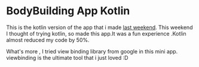 # BodyBuilding App Kotlin


This is the kotlin version of the app that i made [last weekend](https://github.com/root-ansh/lco).  This weekend I thought of trying kotlin, 
so made this app.It was a fun experience .Kotlin almost reduced my code by 50%.  

What's more , I tried view binding  library from google in this mini app. viewbinding is the
ultimate tool that i just loved :D  



